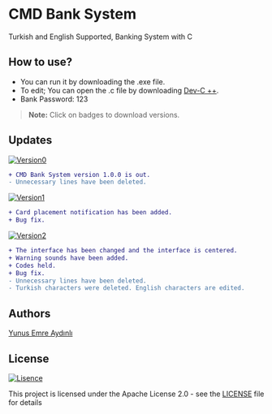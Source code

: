# CMD Bank System
Turkish and English Supported, Banking System with C

## How to use?
- You can run it by downloading the .exe file.
- To edit; You can open the .c file by downloading [Dev-C ++](https://www.bloodshed.net/dev/devcpp.html).
- Bank Password: 123
> **Note:** Click on badges to download versions.
## Updates 
[![Version0](https://img.shields.io/badge/Version-1.0-green)](https://github.com/yunusemreaydinli/CMD_Bank_System/releases/tag/v1.0)
```diff
+ CMD Bank System version 1.0.0 is out.
- Unnecessary lines have been deleted.
```
[![Version1](https://img.shields.io/badge/Version-1.1-green)](https://github.com/yunusemreaydinli/CMD_Bank_System/releases/tag/v1.1)
```diff
+ Card placement notification has been added.
+ Bug fix.
```
[![Version2](https://img.shields.io/badge/Version-1.2-green)](https://github.com/yunusemreaydinli/CMD_Bank_System/releases/tag/v1.2)
```diff
+ The interface has been changed and the interface is centered.
+ Warning sounds have been added.
+ Codes held.
+ Bug fix.
- Unnecessary lines have been deleted.
- Turkish characters were deleted. English characters are edited.
```

## Authors
[Yunus Emre Aydınlı](https://github.com/yunusemreaydinli/)

## License
[![Lisence](https://img.shields.io/hexpm/l/apa?label=License)](https://github.com/yunusemreaydinli/CMD_Bank_System/blob/master/LICENSE)

This project is licensed under the Apache License 2.0 - see the [LICENSE](https://github.com/yunusemreaydinli/CMD_Bank_System/blob/master/LICENSE) file for details
